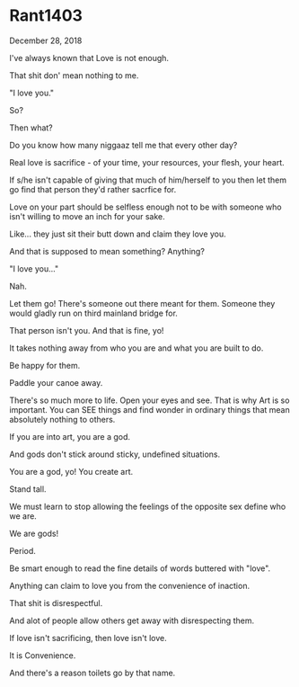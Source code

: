 # Rant1403



December 28, 2018

I've always known that Love is not enough.

That shit don' mean nothing to me.

"I love you."

So?

Then what?

Do you know how many niggaaz tell me that every other day?

Real love is sacrifice - of your time, your resources, your flesh, your heart.

If s/he isn't capable of giving that much of him/herself to you then let them go find that person they'd rather sacrfice for.

Love on your part should be selfless enough not to be with someone who isn't willing to move an inch for your sake.

Like... they just sit their butt down and claim they love you.

And that is supposed to mean something? Anything?

"I love you..."

Nah.

Let them go! There's someone out there meant for them. Someone they would gladly run on third mainland bridge for. 

That person isn't you. And that is fine, yo!

It takes nothing away from who you are and what you are built to do.

Be happy for them.

Paddle your canoe away.

There's so much more to life. Open your eyes and see. That is why Art is so important. You can SEE things and find wonder in ordinary things that mean absolutely nothing to others.

If you are into art, you are a god.

And gods don't stick around sticky, undefined situations.

You are a god, yo! You create art.

Stand tall.

We must learn to stop allowing the feelings of the opposite sex define who we are.

We are gods! 

Period.

Be smart enough to read the fine details of words buttered with "love".

Anything can claim to love you from the convenience of inaction. 

That shit is disrespectful.

And alot of people allow others get away with disrespecting them.

If love isn't sacrificing, then love isn't love.

It is Convenience.

And there's a reason toilets go by that name.